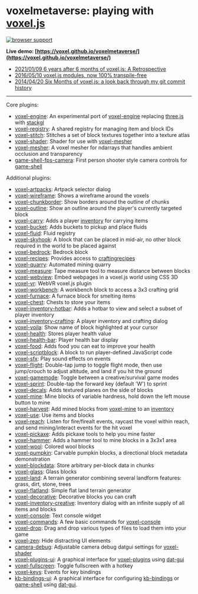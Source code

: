 voxelmetaverse: playing with [voxel.js](https://github.com/voxel)
=========

[![browser support](https://ci.testling.com/voxel/voxelmetaverse.png)
](https://ci.testling.com/voxel/voxelmetaverse)


**Live demo: [https://voxel.github.io/voxelmetaverse/](https://voxel.github.io/voxelmetaverse/)**

* [2021/01/09 6 years after 6 months of voxel.js: A Retrospective](https://medium.com/@deathcap1/6-years-after-6-months-of-voxel-js-a-retrospective-1e8a2eadeb0)
* [2016/05/10 voxel.js modules, now 100% transpile-free](https://medium.com/@deathcap1/voxel-js-modules-now-100-transpile-free-f8df34ea74b5)
* [2014/04/20 Six Months of voxel.js: a look back through my git commit history](https://medium.com/@deathcap1/six-months-of-voxel-js-494be64dd1cc)

---

Core plugins:
* [voxel-engine](https://github.com/voxel/voxel-engine): An experimental port of [voxel-engine](https://github.com/maxogden/voxel-engine) replacing [three.js](http://threejs.org) with [stackgl](http://stack.gl)
* [voxel-registry](https://github.com/voxel/voxel-registry): A shared registry for managing item and block IDs
* [voxel-stitch](https://github.com/voxel/voxel-stitch): Stitches a set of block textures together into a texture atlas
* [voxel-shader](https://github.com/voxel/voxel-shader): Shader for use with [voxel-mesher](https://github.com/deathcap/voxel-mesher)
* [voxel-mesher](https://github.com/voxel/voxel-mesher): A voxel mesher for ndarrays that handles ambient occlusion and transparency
* [game-shell-fps-camera](https://github.com/deathcap/game-shell-fps-camera): First person shooter style camera controls for [game-shell](https://github.com/mikolalysenko/game-shell)

Additional plugins:
* [voxel-artpacks](https://github.com/voxel/voxel-artpacks): Artpack selector dialog
* [voxel-wireframe](https://github.com/voxel/voxel-wireframe): Shows a wireframe around the voxels
* [voxel-chunkborder](https://github.com/voxel/voxel-chunkborder): Show borders around the outline of chunks
* [voxel-outline](https://github.com/voxel/voxel-outline): Show an outline around the player's currently targeted block
* [voxel-carry](https://github.com/voxel/voxel-carry): Adds a player [inventory](https://github.com/deathcap/inventory) for carrying items
* [voxel-bucket](https://github.com/voxel/voxel-bucket): Adds buckets to pickup and place fluids
* [voxel-fluid](https://github.com/voxel/voxel-fluid): Fluid registry
* [voxel-skyhook](https://github.com/voxel/voxel-skyhook): A block that can be placed in mid-air, no other block required in the world to be placed against
* [voxel-bedrock](https://github.com/voxel/voxel-bedrock): Bedrock block
* [voxel-recipes](https://github.com/voxel/voxel-recipes): Provides access to [craftingrecipes](https://github.com/deathcap/craftingrecipes)
* [voxel-quarry](https://github.com/voxel/voxel-quarry): Automated mining quarry
* [voxel-measure](https://github.com/voxel/voxel-measure): Tape measure tool to measure distance between blocks
* [voxel-webview](https://github.com/voxel/voxel-webview): Embed webpages in a voxel.js world using CSS 3D
* [voxel-vr](https://github.com/voxel/voxel-vr): WebVR voxel.js plugin
* [voxel-workbench](https://github.com/voxel/voxel-workbench): A workbench block to access a 3x3 crafting grid
* [voxel-furnace](https://github.com/voxel/voxel-furnace): A furnace block for smelting items
* [voxel-chest](https://github.com/voxel/voxel-chest): Chests to store your items
* [voxel-inventory-hotbar](https://github.com/voxel/voxel-inventory-hotbar): Adds a hotbar to view and select a subset of player inventory
* [voxel-inventory-crafting](https://github.com/voxel/voxel-inventory-crafting): A player inventory and crafting dialog
* [voxel-voila](https://github.com/voxel/voxel-voila): Show name of block highlighted at your cursor
* [voxel-health](https://github.com/voxel/voxel-health): Stores player health value
* [voxel-health-bar](https://github.com/voxel/voxel-health-bar): Player health bar display
* [voxel-food](https://github.com/voxel/voxel-food): Adds food you can eat to improve your health
* [voxel-scriptblock](https://github.com/voxel/voxel-scriptblock): A block to run player-defined JavaScript code
* [voxel-sfx](https://github.com/voxel/voxel-sfx): Play sound effects on events
* [voxel-flight](https://github.com/voxel/voxel-flight): Double-tap jump to toggle flight mode, then use jump/crouch to adjust altitude, and land if you hit the ground
* [voxel-gamemode](https://github.com/voxel/voxel-gamemode): Toggle between a creative/survival game modes 
* [voxel-sprint](https://github.com/voxel/voxel-sprint): Double-tap the forward key (default 'W') to sprint
* [voxel-decals](https://github.com/voxel/voxel-decals): Adds textured planes on the side of blocks
* [voxel-mine](https://github.com/voxel/voxel-mine): Mine blocks of variable hardness, hold down the left mouse button to mine
* [voxel-harvest](https://github.com/voxel/voxel-harvest): Add mined blocks from [voxel-mine](https://github.com/deathcap/voxel-mine) to an [inventory](https://github.com/deathcap/inventory)
* [voxel-use](https://github.com/voxel/voxel-use): Use items and blocks
* [voxel-reach](https://github.com/voxel/voxel-reach): Listen for fire/firealt events, raycast the voxel within reach, and send mining/interact events for the hit voxel
* [voxel-pickaxe](https://github.com/voxel/voxel-pickaxe): Adds pickaxe tools to help you mine faster
* [voxel-hammer](https://github.com/voxel/voxel-hammer): Adds a hammer tool to mine blocks in a 3x3x1 area
* [voxel-wool](https://github.com/voxel/voxel-wool): Colored wool blocks
* [voxel-pumpkin](https://github.com/voxel/voxel-pumpkin): Carvable pumpkin blocks, a directional block metadata demonstration
* [voxel-blockdata](https://github.com/voxel/voxel-blockdata): Store arbitrary per-block data in chunks
* [voxel-glass](https://github.com/voxel/voxel-glass): Glass blocks
* [voxel-land](https://github.com/voxel/voxel-land): A terrain generator combining several landform features: grass, dirt, stone, trees
* [voxel-flatland](https://github.com/voxel/voxel-flatland): Simple flat land terrain generator
* [voxel-decorative](https://github.com/voxel/voxel-decorative): Decorative blocks you can craft
* [voxel-inventory-creative](https://github.com/voxel/voxel-inventory-creative): Inventory dialog with an infinite supply of all items and blocks
* [voxel-console](https://github.com/voxel/voxel-console): Text console widget
* [voxel-commands](https://github.com/voxel/voxel-commands): A few basic commands for [voxel-console](https://github.com/deathcap/voxel-console)
* [voxel-drop](https://github.com/voxel/voxel-drop): Drag and drop various types of files to load them into your game
* [voxel-zen](https://github.com/voxel/voxel-zen): Hide distracting UI elements
* [camera-debug](https://github.com/deathcap/camera-debug): Adjustable camera debug datgui settings for [voxel-shader](https://github.com/deathcap/voxel-shader)
* [voxel-plugins-ui](https://github.com/voxel/voxel-plugins-ui): A graphical interface for [voxel-plugins](https://github.com/deathcap/voxel-plugins) using [dat-gui](https://code.google.com/p/dat-gui/)
* [voxel-fullscreen](https://github.com/voxel/voxel-fullscreen): Toggle fullscreen with a hotkey
* [voxel-keys](https://github.com/voxel/voxel-keys): Events for key bindings
* [kb-bindings-ui](https://github.com/deathcap/kb-bindings-ui): A graphical interface for configuring [kb-bindings](https://github.com/deathcap/kb-bindings) or [game-shell](https://github.com/mikolalysenko/game-shell) using [dat-gui](https://code.google.com/p/dat-gui/).
